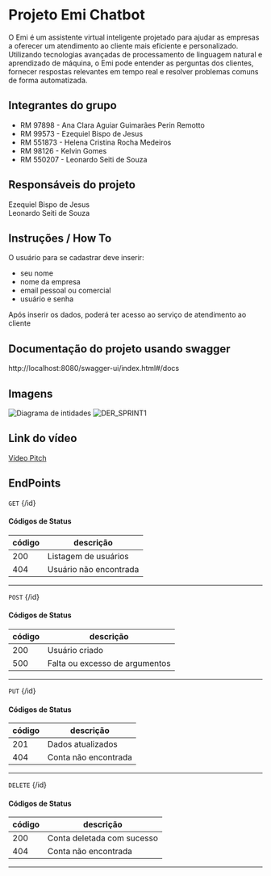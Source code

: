 # Projeto Emi Chatbot
O Emi é um assistente virtual inteligente projetado para ajudar as empresas a oferecer um atendimento ao cliente mais eficiente e personalizado. Utilizando tecnologias avançadas de processamento de linguagem natural e aprendizado de máquina, o Emi pode entender as perguntas dos clientes, fornecer respostas relevantes em tempo real e resolver problemas comuns de forma automatizada.

## Integrantes do grupo

- RM 97898 - Ana Clara Aguiar Guimarães Perin Remotto<br>
- RM 99573 - Ezequiel Bispo de Jesus<br>
- RM 551873 - Helena Cristina Rocha Medeiros
- RM 98126 - Kelvin Gomes
- RM 550207 - Leonardo Seiti de Souza<br>

## Responsáveis do projeto
Ezequiel Bispo de Jesus<br>
Leonardo Seiti de Souza

## Instruções / How To
O usuário para se cadastrar deve inserir:
- seu nome
- nome da empresa
- email pessoal ou comercial
- usuário e senha

Após inserir os dados, poderá ter acesso ao serviço de atendimento ao cliente

## Documentação do projeto usando swagger
http://localhost:8080/swagger-ui/index.html#/docs

## Imagens
![Diagrama de intidades](https://github.com/EzequielBispo/SPRINT1JAVA/assets/73908875/c4e01fab-edab-440f-877a-4be5be264f39>
)
![DER_SPRINT1](https://github.com/LeonardoSeiti/SP1JV/assets/124947715/8d9740ea-c9b5-4f26-8e6f-4de69d04944a)

## Link do vídeo
[Vídeo Pitch](https://youtu.be/P-d5eqKIJ2Q)

## EndPoints
`GET` {/id} <br>
#### Códigos de Status

|código|descrição
|------|---------
|200| Listagem de usuários
|404| Usuário não encontrada
---

`POST` {/id} <br>
#### Códigos de Status

|código|descrição
|------|---------
|200| Usuário criado
|500| Falta ou excesso de argumentos
---

`PUT` {/id} <br>
#### Códigos de Status

|código|descrição
|------|---------
|201| Dados atualizados
|404| Conta não encontrada
---

`DELETE` {/id} <br>
#### Códigos de Status

|código|descrição
|------|---------
|200| Conta deletada com sucesso
|404| Conta não encontrada
---

